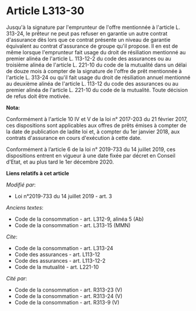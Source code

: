 # Article L313-30

Jusqu'à la signature par l'emprunteur de l'offre mentionnée à l'article L. 313-24, le prêteur ne peut pas refuser en garantie
un autre contrat d'assurance dès lors que ce contrat présente un niveau de garantie équivalent au contrat d'assurance de
groupe qu'il propose. Il en est de même lorsque l'emprunteur fait usage du droit de résiliation mentionné au premier alinéa
de l'article L. 113-12-2 du code des assurances ou au troisième alinéa de l'article L. 221-10 du code de la mutualité dans un
délai de douze mois à compter de la signature de l'offre de prêt mentionnée à l'article L. 313-24 ou qu'il fait usage du
droit de résiliation annuel mentionné au deuxième alinéa de l'article L. 113-12 du code des assurances ou au premier alinéa
de l'article L. 221-10 du code de la mutualité. Toute décision de refus doit être motivée.

**Nota:**

Conformément à l'article 10 IV et V de la loi n° 2017-203 du 21 février 2017, ces dispositions sont applicables aux offres de
prêts émises à compter de la date de publication de ladite loi et, à compter du 1er janvier 2018, aux contrats d'assurance en
cours d'exécution à cette date.

Conformément à l’article 6 de la loi n° 2019-733 du 14 juillet 2019, ces dispositions entrent en vigueur à une date fixée par
décret en Conseil d'Etat, et au plus tard le 1er décembre 2020.

**Liens relatifs à cet article**

_Modifié par_:

  - Loi n°2019-733 du 14 juillet 2019 - art. 3

_Anciens textes_:

  - Code de la consommation - art. L312-9, alinéa 5 (Ab)
  - Code de la consommation - art. L313-15 (MMN)

_Cite_:

  - Code de la consommation - art. L313-24
  - Code des assurances - art. L113-12
  - Code des assurances - art. L113-12-2
  - Code de la mutualité - art. L221-10

_Cité par_:

  - Code de la consommation - art. R313-23 (V)
  - Code de la consommation - art. R313-24 (V)
  - Code de la consommation - art. R313-9 (V)

